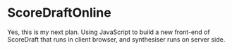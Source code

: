 ScoreDraftOnline
================

Yes, this is my next plan. Using JavaScript to build a new front-end of ScoreDraft that runs in client browser, and synthesiser runs on server side.


